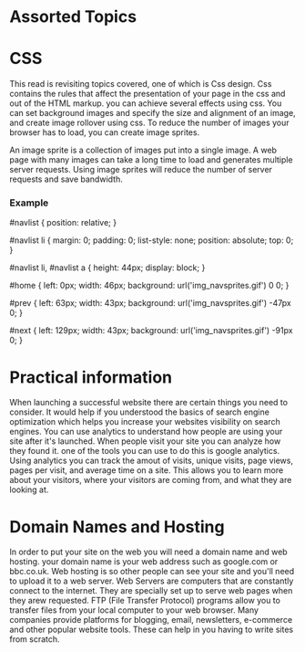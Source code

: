 # Assorted Topics
 
 # CSS

This read is revisiting topics covered, one of which is Css design. Css contains the rules that affect the presentation of your page in the css and out of the HTML markup. you can achieve several effects using css. You can set background images and specify the size and alignment of an image, and create image rollover using css. To reduce the number of images your browser has to load, you can create image sprites.

An image sprite is a collection of images put into a single image. A web page with many images can take a long time to load and generates multiple server requests. Using image sprites will reduce the number of server requests and save bandwidth.

### Example
#navlist {
  position: relative;
}

#navlist li {
  margin: 0;
  padding: 0;
  list-style: none;
  position: absolute;
  top: 0;
}

#navlist li, #navlist a {
  height: 44px;
  display: block;
}

#home {
  left: 0px;
  width: 46px;
  background: url('img_navsprites.gif') 0 0;
}

#prev {
  left: 63px;
  width: 43px;
  background: url('img_navsprites.gif') -47px 0;
}

#next {
  left: 129px;
  width: 43px;
  background: url('img_navsprites.gif') -91px 0;
}

# Practical information

When launching a successful website there are certain things you need to consider. It would help if you understood the basics of search engine optimization which helps you increase your websites visibility on search engines. You can use analytics to understand how people are using your site after it's launched. When people visit your site you can analyze how they found it. one of the tools you can use to do this is google analytics. Using analytics you can track the amout of visits, unique visits, page views, pages per visit, and average time on a site. This allows you to learn more about your visitors, where your visitors are coming from, and what they are looking at.

# Domain Names and Hosting

In order to put your site on the web you will need a domain name and web hosting. your domain name is your web address such as google.com or bbc.co.uk. Web hosting is so other people can see your site and you'll need to upload it to a web server. Web Servers are computers that are constantly connect to the internet. They are specially set up to serve web pages when they arew requested. FTP (File Transfer Protocol) programs allow you to transfer files from your local computer to your web browser. Many companies provide platforms for blogging, email, newsletters, e-commerce and other popular website tools. These can help in you having to write sites from scratch.
